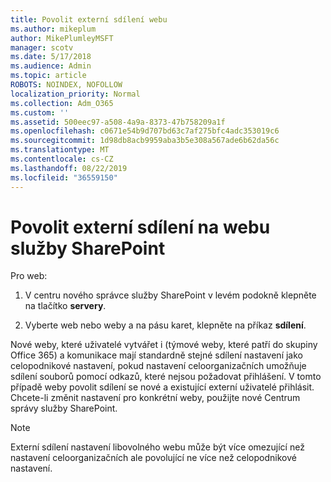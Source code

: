 ```yaml
---
title: Povolit externí sdílení webu
ms.author: mikeplum
author: MikePlumleyMSFT
manager: scotv
ms.date: 5/17/2018
ms.audience: Admin
ms.topic: article
ROBOTS: NOINDEX, NOFOLLOW
localization_priority: Normal
ms.collection: Adm_O365
ms.custom: ''
ms.assetid: 500eec97-a508-4a9a-8373-47b758209a1f
ms.openlocfilehash: c0671e54b9d707bd63c7af275bfc4adc353019c6
ms.sourcegitcommit: 1d98db8acb9959aba3b5e308a567ade6b62da56c
ms.translationtype: MT
ms.contentlocale: cs-CZ
ms.lasthandoff: 08/22/2019
ms.locfileid: "36559150"
---
```

# <a name="turn-external-sharing-on-or-off-for-a-sharepoint-site"></a>Povolit externí sdílení na webu služby SharePoint

Pro web:
  
1. V centru nového správce služby SharePoint v levém podokně klepněte na tlačítko **servery**.
    
2. Vyberte web nebo weby a na pásu karet, klepněte na příkaz **sdílení**.
    
Nové weby, které uživatelé vytvářet i (týmové weby, které patří do skupiny Office 365) a komunikace mají standardně stejné sdílení nastavení jako celopodnikové nastavení, pokud nastavení celoorganizačních umožňuje sdílení souborů pomocí odkazů, které nejsou požadovat přihlášení. V tomto případě weby povolit sdílení se nové a existující externí uživatelé přihlásit. Chcete-li změnit nastavení pro konkrétní weby, použijte nové Centrum správy služby SharePoint.
  
> [!NOTE]
> Externí sdílení nastavení libovolného webu může být více omezující než nastavení celoorganizačních ale povolující ne více než celopodnikové nastavení. 
  

